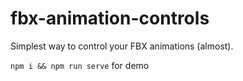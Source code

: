 # fbx-animation-controls

Simplest way to control your FBX animations (almost).

`npm i && npm run serve` for demo
